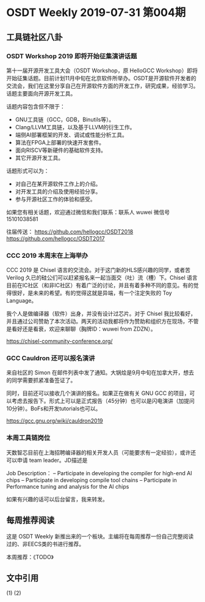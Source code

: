 # OSDT Weekly 2019-07-31 第004期

## 工具链社区八卦

### OSDT Workshop 2019 即将开始征集演讲话题

第十一届开源开发工具大会（OSDT Workshop，原 HelloGCC Workshop）即将开始征集话题。目前计划11月中旬在北京软件所举办。OSDT是开源软件开发者的交流会，我们在这里分享自己在开源软件方面的开发工作，研究成果，经验学习。话题主要面向开源开发工具。

话题内容包含但不限于：
* GNU工具链（GCC，GDB，Binutils等）。
* Clang/LLVM工具链，以及基于LLVM的衍生工作。
* 端侧AI部署框架的开发、调试或性能分析工具。
* 算法在FPGA上部署的快速开发套件。
* 面向RISCV等新硬件的基础软件支持。
* 其它开源开发工具。

话题形式可以为：
* 对自己在某开源软件工作上的介绍。
* 对开发工具的介绍及使用经验分享。
* 参与开源社区工作的体验和感受。

如果您有相关话题，欢迎通过微信和我们联系：联系人 wuwei 微信号 15101038581

往届传送：
https://github.com/hellogcc/OSDT2018
https://github.com/hellogcc/OSDT2017

### CCC 2019 本周末在上海举办

CCC 2019 是 Chisel 语言的交流会。对于这门新的HLS感兴趣的同学，或者苦 Verilog 久已的硅公们可以赶紧报名来一起当面交（吐）流（槽）下。Chisel 语言目前在IC社区（和非IC社区）有着广泛的讨论，并且有着多种不同的意见。有的觉得很好，是未来的希望。有的觉得这就是异端，有一个注定失败的 Toy Language。

我个人是做编译器（软件）出身，并没有设计过芯片。对于 Chisel 我比较看好，并且通过公司赞助了本次活动。两天的活动我都将作为赞助和组织方在现场，不管是看好还是看衰，欢迎来聊聊（胸牌ID：wuwei from ZDZN）。

https://chisel-community-conference.org/


### GCC Cauldron 还可以报名演讲

来自社区的 Simon 在邮件列表中发了通知。大锅烩是9月中旬在加拿大开，想去的同学需要抓紧准备签证了。

同时，目前还可以接收几个演讲的报名。如果正在做有关 GNU GCC 的项目，可以考虑去报告下。形式上可以是正式报告（45分钟）也可以是闪电演讲（加提问10分钟）。BoFs和开发tutorials也可以。

https://gcc.gnu.org/wiki/cauldron2019

### 本周工具链岗位

天数智芯目前在上海招聘编译器的相关开发人员（可能要求有一定经验），或许还可以申请 team leader。JD描述是

Job Description：
– Participate in developing the compiler for high-end AI chips
– Participate in developing compile tool chains
– Participate in Performance tuning and analysis for the AI chips

如果有兴趣的话可以后台留言，我来转发。

## 每周推荐阅读

这是 OSDT Weekly 新推出来的一个板块。主编将在每周推荐一份自己完整阅读过的、非EECS类的书进行推荐。

本周推荐：《TODO》



## 文中引用

(1)
(2)
